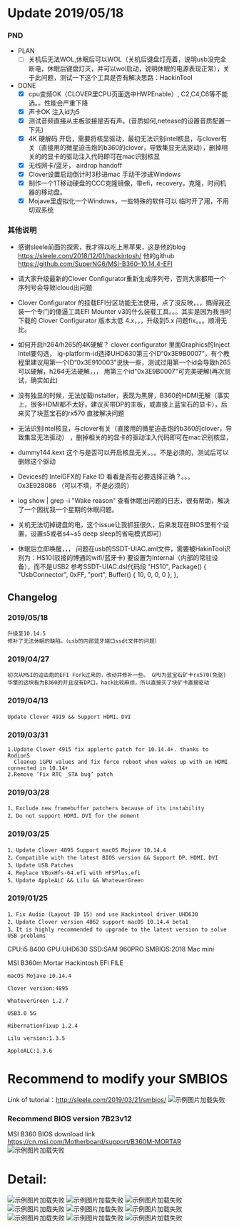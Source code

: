 # Update 2019/05/18

### PND

- PLAN
    - [ ] 关机后无法WOL,休眠后可以WOL（关机后键盘灯亮着，说明usb没完全断电，休眠后键盘灯灭，并可以wol启动，说明休眠的电源表现正常），关于此问题，测试一下这个工具是否有解决思路：HackinTool

- DONE
    - [x]  cpu变频OK（CLOVER里CPU页面选中HWPEnable）, C2,C4,C6等不能选。。性能会严重下降
    - [x]  声卡OK 注入id为5
    - [x] 测试音频直接从主板驳接是否有声。(音质如何,netease的设置音质配置一下先)
    - [x] 4K 硬解码 开启，需要将核显驱动，最初无法识别intel核显，与clover有关（直接用的微星迫击炮的b360的clover，导致集显无法驱动），删掉相关的的显卡的驱动注入代码即可在mac识别核显
    - [x] 无线网卡/蓝牙， airdrop handoff
    - [x] Clover设置启动倒计时3秒进mac 手动干涉进Windows
    - [x] 制作一个1T移动硬盘的CCC克隆镜像，带efi，recovery，克隆，时间机器的移动盘。
    - [x] Mojave里虚拟化一个Windows，一些特殊的软件可以 临时开了用，不用切双系统

### 其他说明
- 感谢sleele前面的探索，我才得以吃上黑苹果，这是他的blog https://sleele.com/2018/12/01/hackintosh/  他的github https://github.com/SuperNG6/MSI-B360-10.14.4-EFI

- 请大家升级最新的Clover Configurator重新生成序列号，否则大家都用一个序列号会导致icloud出问题

- Clover Configurator 的挂载EFI分区功能无法使用，点了没反映，，，搞得我还装一个专门的傻逼工具EFI Mounter v3的什么装载工具。。。其实是因为我当时下载的 Clover Configurator 版本太低 4.x，，，升级到5.x 问题fix。。。顺滑无比。

- 如何开启h264/h265的4K硬解？ clover configurator 里面Graphics的Inject Intel要勾选， ig-platform-id选择UHD630第三个ID“0x3E9B0007”，有个教程里建议用第一个ID“0x3E910003”说快一些，测试过用第一个id会导致h265可以硬解，h264无法硬解，，， 用第三个id"0x3E9B0007"可完美硬解(再次测试，确实如此)

- 没有独显的时候，无法加载installer，表现为黑屏，B360的HDMI无解（事实上，很多HDMI都不太好，建议买带DP的主板，或直接上蓝宝石的显卡），后来买了块蓝宝石的rx570 直接解决问题

- 无法识别intel核显，与clover有关（直接用的微星迫击炮的b360的clover，导致集显无法驱动） ，删掉相关的的显卡的驱动注入代码即可在mac识别核显，

- dummy144.kext 这个与是否可以开启核显无关。。。不是必须的，测试后可以删除这个驱动

- Devices的 IntelGFX的 Fake ID 看看是否有必要选择正确？。。。 0x3E928086 （可以不填，不是必须的）

- log show | grep -i "Wake reason" 查看休眠出问题的日志，很有帮助，解决了一个困扰我一个星期的休眠问题。

- 关机无法切掉键盘的电，这个issue让我抓狂很久，后来发现在BIOS里有个设置，设置s5或者s4~s5 deep sleep的省电模式即可)

- 休眠后立即唤醒，，， 问题在usb的SSDT-UIAC.aml文件，需要被HakinTool识别为：HS10(驳接的博通的wifi/蓝牙卡) 要设置为Internal（内部的常驻设备），而不是USB2
    参考SSDT-UIAC.dsl代码段
            "HS10", Package()
            {
                "UsbConnector", 0xFF,
                "port", Buffer() { 10, 0, 0, 0 },
            },



## Changelog

### 2019/05/18

    升级至10.14.5
    修补了无法休眠的缺陷。（usb的内部蓝牙端口ssdt文件的问题）


### 2019/04/27

    初次从MSI的迫击炮的EFI Fork过来的，改动并修补一些。 GPU为蓝宝石矿卡rx570(免驱)
    华擎的这块板为B360的并且没有DP口，hack比较麻烦，所以直接买了块矿卡直接驱动


### 2019/04/13

    Update Clover 4919 && Support HDMI、DVI
    
### 2019/03/31

    1.Update Clover 4915 fix applertc patch for 10.14.4+. thanks to RodionS
      Cleanup iGPU values and fix force reboot when wakes up with an HDMI connected in 10.14+
    2.Remove ‘Fix RTC _STA bug’ patch

### 2019/03/28

    1、Exclude new framebuffer patchers because of its instability
    2、Do not support HDMI、DVI for the moment

### 2019/03/25
    
    1、Update Clover 4895 Support macOS Mojave 10.14.4
    2、Compatible with the latest BIOS version && Support DP、HDMI、DVI
    3、Update USB Patches
    4、Replace VBoxHfs-64.efi with HFSPlus.efi
    5、Update AppleALC && Lilu && WhateverGreen
    


### 2019/01/25

    1、Fix Audio (Layout ID 15) and use Hackintool driver UHD630
    2、Update Clover version 4862 support macOS 10.14.4 beta1
    3、It is highly recommended to upgrade to the latest version to solve USB problems






CPU:i5 8400
GPU:UHD630
SSD:SAM 960PRO
SMBIOS:2018 Mac mini


MSI B360m Mortar Hackintosh EFI FILE

    macOS Mojave 10.14.4

    Clover version:4895

    WhateverGreen 1.2.7

    USB3.0 5G

    HibernationFixup 1.2.4

    Lilu version:1.3.5

    AppleALC:1.3.6
    
    
# Recommend to modify your SMBIOS
Link of tutorial：http://sleele.com/2019/03/21/smbios/
![示例图片加载失败](https://raw.githubusercontent.com/SuperNG6/pic/master/Hackintosh%20images/SMBIOS.png)
    
### Recommend BIOS version 7B23v12
MSI B360 BIOS download link https://cn.msi.com/Motherboard/support/B360M-MORTAR
![示例图片加载失败](https://raw.githubusercontent.com/SuperNG6/pic/master/Hackintosh%20images/BIOS.png)

# Detail:

![示例图片加载失败](https://raw.githubusercontent.com/SuperNG6/pic/master/Hackintosh%20images/image-5.png)
![示例图片加载失败](https://raw.githubusercontent.com/SuperNG6/pic/master/Hackintosh%20images/image-2.png)
![示例图片加载失败](https://raw.githubusercontent.com/SuperNG6/pic/master/Hackintosh%20images/image-8.png)
![示例图片加载失败](https://raw.githubusercontent.com/SuperNG6/pic/master/Hackintosh%20images/image-12.png)
![示例图片加载失败](https://raw.githubusercontent.com/SuperNG6/pic/master/Hackintosh%20images/image-13.png)
![示例图片加载失败](https://raw.githubusercontent.com/SuperNG6/pic/master/Hackintosh%20images/image-6.png)
![示例图片加载失败](https://raw.githubusercontent.com/SuperNG6/pic/master/Hackintosh%20images/image-4.png)
![示例图片加载失败](https://raw.githubusercontent.com/SuperNG6/pic/master/Hackintosh%20images/image-7.png)
![示例图片加载失败](https://raw.githubusercontent.com/SuperNG6/pic/master/Hackintosh%20images/image-1.png)